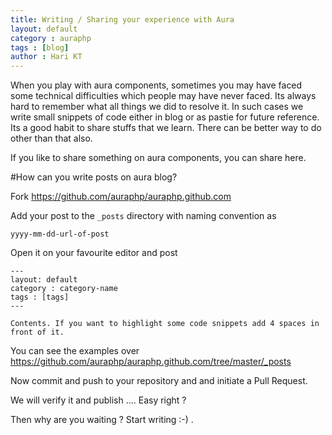 ```yaml
---
title: Writing / Sharing your experience with Aura
layout: default
category : auraphp
tags : [blog]
author : Hari KT
---
```


When you play with aura components, sometimes you may have faced some technical difficulties which people may have never faced. Its always hard to remember what all things we did to resolve it. In such cases we write small snippets of code either in blog or as pastie for future reference. Its a good habit to share stuffs that we learn. There can be better way to do other than that also.

If you like to share something on aura components, you can share here.

#How can you write posts on aura blog?

Fork https://github.com/auraphp/auraphp.github.com

Add your post to the `_posts` directory with naming convention as 

```yyyy-mm-dd-url-of-post```

Open it on your favourite editor and post 

    ---
    layout: default
    category : category-name
    tags : [tags]
    ---
        
    Contents. If you want to highlight some code snippets add 4 spaces in front of it.

You can see the examples over https://github.com/auraphp/auraphp.github.com/tree/master/_posts

Now commit and push to your repository and and initiate a Pull Request.

We will verify it and publish .... Easy right ?

Then why are you waiting ? Start writing :-) .
